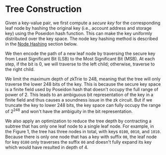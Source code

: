 # Tree Construction

Given a key-value pair, we first compute a *secure key* for the corresponding leaf node by hashing the original key
(i.e., account address and storage key) using the Poseidon hash function.
This can make the key uniformly distributed over the key space. The node key hashing method is described in the
[Node Hashing](./node_hashing.md) section below.

We then encode the path of a new leaf node by traversing the secure key from Least Significant Bit (LSB) 
to the Most Significant Bit (MSB). At each step, if the bit is 0, we will traverse to the left child; 
otherwise, traverse to the right child.

We limit the maximum depth of zkTrie to 248, meaning that the tree will only traverse the lower 248 bits of the key. 
This is because the secure key space is a finite field used by Poseidon hash that doesn't occupy the full range of
power of 2. This leads to an ambiguous bit representation of the key in a finite field and thus causes a soundness 
issue in the zk circuit. But if we truncate the key to lower 248 bits, the key space can fully occupy the range 
of $2^{248}$ and won't have the ambiguity in the bit representation.

We also apply an optimization to reduce the tree depth by contracting a subtree that has only one leaf node to a 
single leaf node. For example, in the Figure 1, the tree has three nodes in total, with keys `0100`, `0010`, and `1010`.
Because there is only one node that has a key with suffix `00`, the leaf node for key `0100` only traverses the 
suffix `00` and doesn't fully expand its key which would have resulted in depth of 4.
